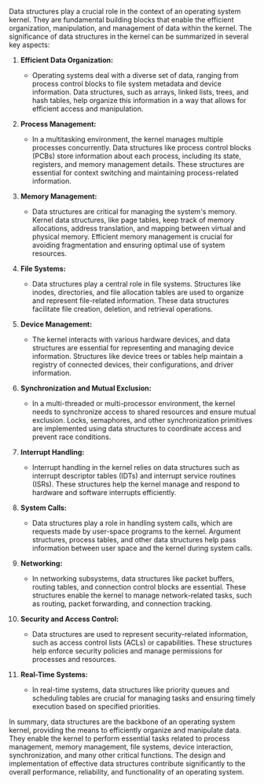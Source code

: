 Data structures play a crucial role in the context of an operating system kernel. They are fundamental building blocks that enable the efficient organization, manipulation, and management of data within the kernel. The significance of data structures in the kernel can be summarized in several key aspects:

1. **Efficient Data Organization:**
   - Operating systems deal with a diverse set of data, ranging from process control blocks to file system metadata and device information. Data structures, such as arrays, linked lists, trees, and hash tables, help organize this information in a way that allows for efficient access and manipulation.

2. **Process Management:**
   - In a multitasking environment, the kernel manages multiple processes concurrently. Data structures like process control blocks (PCBs) store information about each process, including its state, registers, and memory management details. These structures are essential for context switching and maintaining process-related information.

3. **Memory Management:**
   - Data structures are critical for managing the system's memory. Kernel data structures, like page tables, keep track of memory allocations, address translation, and mapping between virtual and physical memory. Efficient memory management is crucial for avoiding fragmentation and ensuring optimal use of system resources.

4. **File Systems:**
   - Data structures play a central role in file systems. Structures like inodes, directories, and file allocation tables are used to organize and represent file-related information. These data structures facilitate file creation, deletion, and retrieval operations.

5. **Device Management:**
   - The kernel interacts with various hardware devices, and data structures are essential for representing and managing device information. Structures like device trees or tables help maintain a registry of connected devices, their configurations, and driver information.

6. **Synchronization and Mutual Exclusion:**
   - In a multi-threaded or multi-processor environment, the kernel needs to synchronize access to shared resources and ensure mutual exclusion. Locks, semaphores, and other synchronization primitives are implemented using data structures to coordinate access and prevent race conditions.

7. **Interrupt Handling:**
   - Interrupt handling in the kernel relies on data structures such as interrupt descriptor tables (IDTs) and interrupt service routines (ISRs). These structures help the kernel manage and respond to hardware and software interrupts efficiently.

8. **System Calls:**
   - Data structures play a role in handling system calls, which are requests made by user-space programs to the kernel. Argument structures, process tables, and other data structures help pass information between user space and the kernel during system calls.

9. **Networking:**
   - In networking subsystems, data structures like packet buffers, routing tables, and connection control blocks are essential. These structures enable the kernel to manage network-related tasks, such as routing, packet forwarding, and connection tracking.

10. **Security and Access Control:**
    - Data structures are used to represent security-related information, such as access control lists (ACLs) or capabilities. These structures help enforce security policies and manage permissions for processes and resources.

11. **Real-Time Systems:**
    - In real-time systems, data structures like priority queues and scheduling tables are crucial for managing tasks and ensuring timely execution based on specified priorities.

In summary, data structures are the backbone of an operating system kernel, providing the means to efficiently organize and manipulate data. They enable the kernel to perform essential tasks related to process management, memory management, file systems, device interaction, synchronization, and many other critical functions. The design and implementation of effective data structures contribute significantly to the overall performance, reliability, and functionality of an operating system.
